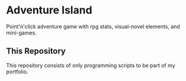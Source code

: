 # Adventure Island
Point'n'click adventure game with rpg stats, visual-novel elements, and mini-games.

## This Repository
This repository consists of only programming scripts to be part of my portfolio.